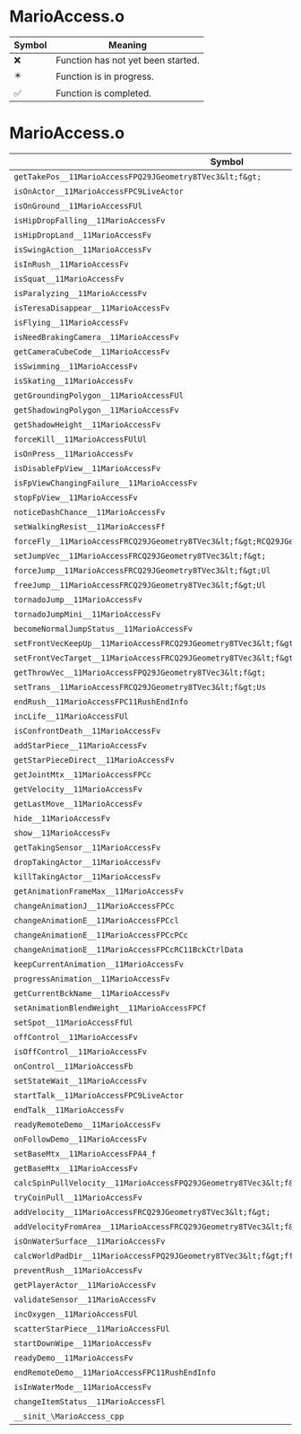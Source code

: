 # MarioAccess.o
| Symbol | Meaning 
| ------------- | ------------- 
| :x: | Function has not yet been started. 
| :eight_pointed_black_star: | Function is in progress. 
| :white_check_mark: | Function is completed. 


# MarioAccess.o
| Symbol | Decompiled? |
| ------------- | ------------- |
| `getTakePos__11MarioAccessFPQ29JGeometry8TVec3&lt;f&gt;` | :x: |
| `isOnActor__11MarioAccessFPC9LiveActor` | :x: |
| `isOnGround__11MarioAccessFUl` | :x: |
| `isHipDropFalling__11MarioAccessFv` | :x: |
| `isHipDropLand__11MarioAccessFv` | :x: |
| `isSwingAction__11MarioAccessFv` | :x: |
| `isInRush__11MarioAccessFv` | :x: |
| `isSquat__11MarioAccessFv` | :x: |
| `isParalyzing__11MarioAccessFv` | :x: |
| `isTeresaDisappear__11MarioAccessFv` | :x: |
| `isFlying__11MarioAccessFv` | :x: |
| `isNeedBrakingCamera__11MarioAccessFv` | :x: |
| `getCameraCubeCode__11MarioAccessFv` | :x: |
| `isSwimming__11MarioAccessFv` | :x: |
| `isSkating__11MarioAccessFv` | :x: |
| `getGroundingPolygon__11MarioAccessFUl` | :x: |
| `getShadowingPolygon__11MarioAccessFv` | :x: |
| `getShadowHeight__11MarioAccessFv` | :x: |
| `forceKill__11MarioAccessFUlUl` | :x: |
| `isOnPress__11MarioAccessFv` | :x: |
| `isDisableFpView__11MarioAccessFv` | :x: |
| `isFpViewChangingFailure__11MarioAccessFv` | :x: |
| `stopFpView__11MarioAccessFv` | :x: |
| `noticeDashChance__11MarioAccessFv` | :x: |
| `setWalkingResist__11MarioAccessFf` | :x: |
| `forceFly__11MarioAccessFRCQ29JGeometry8TVec3&lt;f&gt;RCQ29JGeometry8TVec3&lt;f&gt;l` | :x: |
| `setJumpVec__11MarioAccessFRCQ29JGeometry8TVec3&lt;f&gt;` | :x: |
| `forceJump__11MarioAccessFRCQ29JGeometry8TVec3&lt;f&gt;Ul` | :x: |
| `freeJump__11MarioAccessFRCQ29JGeometry8TVec3&lt;f&gt;Ul` | :x: |
| `tornadoJump__11MarioAccessFv` | :x: |
| `tornadoJumpMini__11MarioAccessFv` | :x: |
| `becomeNormalJumpStatus__11MarioAccessFv` | :x: |
| `setFrontVecKeepUp__11MarioAccessFRCQ29JGeometry8TVec3&lt;f&gt;Us` | :x: |
| `setFrontVecTarget__11MarioAccessFRCQ29JGeometry8TVec3&lt;f&gt;Us` | :x: |
| `getThrowVec__11MarioAccessFPQ29JGeometry8TVec3&lt;f&gt;` | :x: |
| `setTrans__11MarioAccessFRCQ29JGeometry8TVec3&lt;f&gt;Us` | :x: |
| `endRush__11MarioAccessFPC11RushEndInfo` | :x: |
| `incLife__11MarioAccessFUl` | :x: |
| `isConfrontDeath__11MarioAccessFv` | :x: |
| `addStarPiece__11MarioAccessFv` | :x: |
| `getStarPieceDirect__11MarioAccessFv` | :x: |
| `getJointMtx__11MarioAccessFPCc` | :x: |
| `getVelocity__11MarioAccessFv` | :x: |
| `getLastMove__11MarioAccessFv` | :x: |
| `hide__11MarioAccessFv` | :x: |
| `show__11MarioAccessFv` | :x: |
| `getTakingSensor__11MarioAccessFv` | :x: |
| `dropTakingActor__11MarioAccessFv` | :x: |
| `killTakingActor__11MarioAccessFv` | :x: |
| `getAnimationFrameMax__11MarioAccessFv` | :x: |
| `changeAnimationJ__11MarioAccessFPCc` | :x: |
| `changeAnimationE__11MarioAccessFPCcl` | :x: |
| `changeAnimationE__11MarioAccessFPCcPCc` | :x: |
| `changeAnimationE__11MarioAccessFPCcRC11BckCtrlData` | :x: |
| `keepCurrentAnimation__11MarioAccessFv` | :x: |
| `progressAnimation__11MarioAccessFv` | :x: |
| `getCurrentBckName__11MarioAccessFv` | :x: |
| `setAnimationBlendWeight__11MarioAccessFPCf` | :x: |
| `setSpot__11MarioAccessFfUl` | :x: |
| `offControl__11MarioAccessFv` | :x: |
| `isOffControl__11MarioAccessFv` | :x: |
| `onControl__11MarioAccessFb` | :x: |
| `setStateWait__11MarioAccessFv` | :x: |
| `startTalk__11MarioAccessFPC9LiveActor` | :x: |
| `endTalk__11MarioAccessFv` | :x: |
| `readyRemoteDemo__11MarioAccessFv` | :x: |
| `onFollowDemo__11MarioAccessFv` | :x: |
| `setBaseMtx__11MarioAccessFPA4_f` | :x: |
| `getBaseMtx__11MarioAccessFv` | :x: |
| `calcSpinPullVelocity__11MarioAccessFPQ29JGeometry8TVec3&lt;f&gt;RCQ29JGeometry8TVec3&lt;f&gt;` | :x: |
| `tryCoinPull__11MarioAccessFv` | :x: |
| `addVelocity__11MarioAccessFRCQ29JGeometry8TVec3&lt;f&gt;` | :x: |
| `addVelocityFromArea__11MarioAccessFRCQ29JGeometry8TVec3&lt;f&gt;` | :x: |
| `isOnWaterSurface__11MarioAccessFv` | :x: |
| `calcWorldPadDir__11MarioAccessFPQ29JGeometry8TVec3&lt;f&gt;ff` | :x: |
| `preventRush__11MarioAccessFv` | :x: |
| `getPlayerActor__11MarioAccessFv` | :x: |
| `validateSensor__11MarioAccessFv` | :x: |
| `incOxygen__11MarioAccessFUl` | :x: |
| `scatterStarPiece__11MarioAccessFUl` | :x: |
| `startDownWipe__11MarioAccessFv` | :x: |
| `readyDemo__11MarioAccessFv` | :x: |
| `endRemoteDemo__11MarioAccessFPC11RushEndInfo` | :x: |
| `isInWaterMode__11MarioAccessFv` | :x: |
| `changeItemStatus__11MarioAccessFl` | :x: |
| `__sinit_\MarioAccess_cpp` | :x: |
